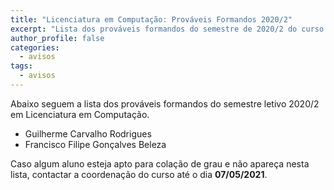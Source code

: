```yaml
---
title: "Licenciatura em Computação: Prováveis Formandos 2020/2" 
excerpt: "Lista dos prováveis formandos do semestre de 2020/2 do curso de Licenciatura em Computação."
author_profile: false
categories:
  - avisos
tags:
  - avisos
---
```


Abaixo seguem a lista dos prováveis formandos do semestre letivo 2020/2 em Licenciatura em Computação.

- Guilherme Carvalho Rodrigues
- Francisco Filipe Gonçalves Beleza


Caso algum aluno esteja apto para colação de grau e não apareça nesta lista, contactar a coordenação do curso até o dia **07/05/2021**.




